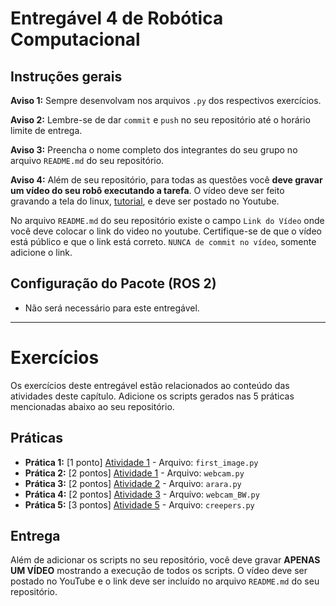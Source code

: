 # Entregável 4 de Robótica Computacional

## Instruções gerais

**Aviso 1:** Sempre desenvolvam nos arquivos `.py` dos respectivos exercícios.

**Aviso 2:** Lembre-se de dar `commit` e `push` no seu repositório até o horário limite de entrega.

**Aviso 3:** Preencha o nome completo dos integrantes do seu grupo no arquivo `README.md` do seu repositório.

**Aviso 4:** Além de seu repositório, para todas as questões você **deve gravar um vídeo do seu robô executando a tarefa**. O vídeo deve ser feito gravando a tela do linux, [tutorial](https://insper.github.io/robotica-computacional/screen_record/), e deve ser postado no Youtube. 

No arquivo `README.md` do seu repositório existe o campo `Link do Vídeo` onde você deve colocar o link do video no youtube. Certifique-se de que o vídeo está público e que o link está correto. `NUNCA de commit no vídeo`, somente adicione o link.

## Configuração do Pacote (ROS 2)

- Não será necessário para este entregável.

____________________________________________________________________

# Exercícios

Os exercícios deste entregável estão relacionados ao conteúdo das atividades deste capítulo. Adicione os scripts gerados nas 5 práticas mencionadas abaixo ao seu repositório.

## Práticas

* **Prática 1:** [1 ponto] [Atividade 1](https://insper.github.io/robotica-computacional/modulos/04-visao-p1/atividades/1-leitura_e_webcam/) - Arquivo: `first_image.py`
* **Prática 2:** [2 pontos] [Atividade 1](https://insper.github.io/robotica-computacional/modulos/04-visao-p1/atividades/1-leitura_e_webcam/) - Arquivo: `webcam.py`
* **Prática 3:** [2 pontos] [Atividade 2](https://insper.github.io/robotica-computacional/modulos/04-visao-p1/atividades/2-corte_e_criacao/) - Arquivo: `arara.py`
* **Prática 4:** [2 pontos] [Atividade 3](https://insper.github.io/robotica-computacional/modulos/04-visao-p1/atividades/3-roi_e_numpy/) - Arquivo: `webcam_BW.py`
* **Prática 5:** [3 pontos] [Atividade 5](https://insper.github.io/robotica-computacional/modulos/04-visao-p1/atividades/5-segmentacao_2/) - Arquivo: `creepers.py`

## Entrega

Além de adicionar os scripts no seu repositório, você deve gravar **APENAS UM VÍDEO** mostrando a execução de todos os scripts. O vídeo deve ser postado no YouTube e o link deve ser incluído no arquivo `README.md` do seu repositório.
